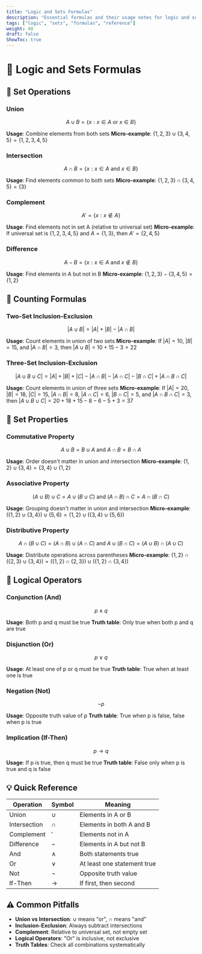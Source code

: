 ```yaml
---
title: "Logic and Sets Formulas"
description: "Essential formulas and their usage notes for logic and sets"
tags: ["logic", "sets", "formulas", "reference"]
weight: 40
draft: false
ShowToc: true
---
```


# 🧠 Logic and Sets Formulas

## 🎯 Set Operations

### **Union**
$$A \cup B = \{x : x \in A \text{ or } x \in B\}$$

**Usage**: Combine elements from both sets
**Micro-example**: $\{1, 2, 3\} \cup \{3, 4, 5\} = \{1, 2, 3, 4, 5\}$

### **Intersection**
$$A \cap B = \{x : x \in A \text{ and } x \in B\}$$

**Usage**: Find elements common to both sets
**Micro-example**: $\{1, 2, 3\} \cap \{3, 4, 5\} = \{3\}$

### **Complement**
$$A' = \{x : x \notin A\}$$

**Usage**: Find elements not in set A (relative to universal set)
**Micro-example**: If universal set is $\{1, 2, 3, 4, 5\}$ and $A = \{1, 3\}$, then $A' = \{2, 4, 5\}$

### **Difference**
$$A - B = \{x : x \in A \text{ and } x \notin B\}$$

**Usage**: Find elements in A but not in B
**Micro-example**: $\{1, 2, 3\} - \{3, 4, 5\} = \{1, 2\}$

## 🧮 Counting Formulas

### **Two-Set Inclusion-Exclusion**
$$|A \cup B| = |A| + |B| - |A \cap B|$$

**Usage**: Count elements in union of two sets
**Micro-example**: If $|A| = 10$, $|B| = 15$, and $|A \cap B| = 3$, then $|A \cup B| = 10 + 15 - 3 = 22$

### **Three-Set Inclusion-Exclusion**
$$|A \cup B \cup C| = |A| + |B| + |C| - |A \cap B| - |A \cap C| - |B \cap C| + |A \cap B \cap C|$$

**Usage**: Count elements in union of three sets
**Micro-example**: If $|A| = 20$, $|B| = 18$, $|C| = 15$, $|A \cap B| = 8$, $|A \cap C| = 6$, $|B \cap C| = 5$, and $|A \cap B \cap C| = 3$, then $|A \cup B \cup C| = 20 + 18 + 15 - 8 - 6 - 5 + 3 = 37$

## 🔗 Set Properties

### **Commutative Property**
$$A \cup B = B \cup A \text{ and } A \cap B = B \cap A$$

**Usage**: Order doesn't matter in union and intersection
**Micro-example**: $\{1, 2\} \cup \{3, 4\} = \{3, 4\} \cup \{1, 2\}$

### **Associative Property**
$$(A \cup B) \cup C = A \cup (B \cup C) \text{ and } (A \cap B) \cap C = A \cap (B \cap C)$$

**Usage**: Grouping doesn't matter in union and intersection
**Micro-example**: $(\{1, 2\} \cup \{3, 4\}) \cup \{5, 6\} = \{1, 2\} \cup (\{3, 4\} \cup \{5, 6\})$

### **Distributive Property**
$$A \cap (B \cup C) = (A \cap B) \cup (A \cap C) \text{ and } A \cup (B \cap C) = (A \cup B) \cap (A \cup C)$$

**Usage**: Distribute operations across parentheses
**Micro-example**: $\{1, 2\} \cap (\{2, 3\} \cup \{3, 4\}) = (\{1, 2\} \cap \{2, 3\}) \cup (\{1, 2\} \cap \{3, 4\})$

## 🎲 Logical Operators

### **Conjunction (And)**
$$p \land q$$

**Usage**: Both p and q must be true
**Truth table**: Only true when both p and q are true

### **Disjunction (Or)**
$$p \lor q$$

**Usage**: At least one of p or q must be true
**Truth table**: True when at least one is true

### **Negation (Not)**
$$\neg p$$

**Usage**: Opposite truth value of p
**Truth table**: True when p is false, false when p is true

### **Implication (If-Then)**
$$p \to q$$

**Usage**: If p is true, then q must be true
**Truth table**: False only when p is true and q is false

## 💡 Quick Reference

| **Operation** | **Symbol** | **Meaning** |
|---------------|------------|-------------|
| Union | $\cup$ | Elements in A or B |
| Intersection | $\cap$ | Elements in both A and B |
| Complement | $'$ | Elements not in A |
| Difference | $-$ | Elements in A but not B |
| And | $\land$ | Both statements true |
| Or | $\lor$ | At least one statement true |
| Not | $\neg$ | Opposite truth value |
| If-Then | $\to$ | If first, then second |

## ⚠️ Common Pitfalls

- **Union vs Intersection**: $\cup$ means "or", $\cap$ means "and"
- **Inclusion-Exclusion**: Always subtract intersections
- **Complement**: Relative to universal set, not empty set
- **Logical Operators**: "Or" is inclusive, not exclusive
- **Truth Tables**: Check all combinations systematically
